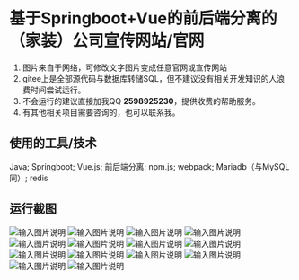 # 基于Springboot+Vue的前后端分离的（家装）公司宣传网站/官网
1. 图片来自于网络，可修改文字图片变成任意官网或宣传网站
2. gitee上是全部源代码与数据库转储SQL，但不建议没有相关开发知识的人浪费时间尝试运行。
3. 不会运行的建议直接加我QQ **2598925230**，提供收费的帮助服务。
4. 有其他相关项目需要咨询的，也可以联系我。


## 使用的工具/技术
Java; Springboot; Vue.js; 前后端分离; npm.js; webpack; Mariadb（与MySQL同）; redis

## 运行截图
![输入图片说明](pictures/1.png)
![输入图片说明](pictures/2.png)
![输入图片说明](pictures/3.png)
![输入图片说明](pictures/4.png)
![输入图片说明](pictures/5.png)
![输入图片说明](pictures/6.png)
![输入图片说明](pictures/7.png)
![输入图片说明](pictures/8.png)
![输入图片说明](pictures/9.png)
![输入图片说明](pictures/10.png)
![输入图片说明](pictures/11.png)
![输入图片说明](pictures/12.png)
![输入图片说明](pictures/14.png)
![输入图片说明](pictures/15.png)


